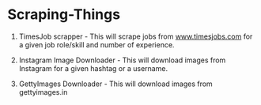 # Scraping-Things

1. TimesJob scrapper - This will scrape jobs from www.timesjobs.com for a given job role/skill and number of experience.

2. Instagram Image Downloader - This will download images from Instagram for a given hashtag or a username.

3. GettyImages Downloader - This will download images from gettyimages.in
